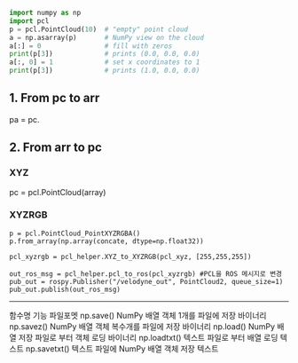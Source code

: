 ```python
import numpy as np
import pcl
p = pcl.PointCloud(10)  # "empty" point cloud
a = np.asarray(p)       # NumPy view on the cloud
a[:] = 0                # fill with zeros
print(p[3])             # prints (0.0, 0.0, 0.0)
a[:, 0] = 1             # set x coordinates to 1
print(p[3])             # prints (1.0, 0.0, 0.0)

```



## 1. From pc to arr

pa = pc.
## 2. From arr to pc

### XYZ
pc = pcl.PointCloud(array)


### XYZRGB

```
p = pcl.PointCloud_PointXYZRGBA()
p.from_array(np.array(concate, dtype=np.float32))
```


```
pcl_xyzrgb = pcl_helper.XYZ_to_XYZRGB(pcl_xyz, [255,255,255])       
        
out_ros_msg = pcl_helper.pcl_to_ros(pcl_xyzrgb) #PCL을 ROS 메시지로 변경 
pub_out = rospy.Publisher("/velodyne_out", PointCloud2, queue_size=1)
pub_out.publish(out_ros_msg)
```

---

함수명	기능	파일포멧
np.save()	NumPy 배열 객체 1개를 파일에 저장	바이너리
np.savez()	NumPy 배열 객체 복수개를 파일에 저장	바이너리
np.load()	NumPy 배열 저장 파일로 부터 객체 로딩	바이너리
np.loadtxt()	텍스트 파일로 부터 배열 로딩	텍스트
np.savetxt()	텍스트 파일에 NumPy 배열 객체 저장	텍스트